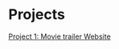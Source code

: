 # Projects
[Project 1: Movie trailer Website](https://github.com/pratik-acx/Projects/tree/master/Movie_Trailers)

